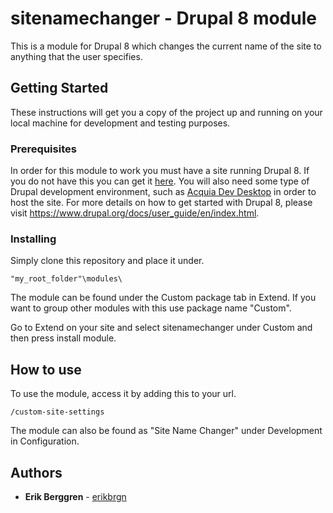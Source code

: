 # sitenamechanger - Drupal 8 module
This is a module for Drupal 8 which changes the current name of the site to anything that the user specifies.

## Getting Started

These instructions will get you a copy of the project up and running on your local machine for development and testing purposes.

### Prerequisites

In order for this module to work you must have a site running Drupal 8. If you do not have this you can get it [here](https://www.drupal.org/8). You will also need some type of Drupal development environment, such as [Acquia Dev Desktop](https://dev.acquia.com/downloads) in order to host the site. For more details on how to get started with Drupal 8, please visit https://www.drupal.org/docs/user_guide/en/index.html.



### Installing

Simply clone this repository and place it under.
```
"my_root_folder"\modules\
```
The module can be found under the Custom package tab in Extend. If you want to group other modules with this use package name "Custom".

Go to Extend on your site and select sitenamechanger under Custom and then press install module.

## How to use
To use the module, access it by adding this to your url.
```
/custom-site-settings
```
The module can also be found as "Site Name Changer" under Development in Configuration.

## Authors

* **Erik Berggren**  - [erikbrgn](https://github.com/erikbrgn)


